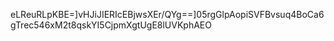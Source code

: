 eLReuRLpKBE=]vHJiJIERIcEBjwsXEr/QYg==]05rgGlpAopiSVFBvsuq4BoCa6gTrec546xM2t8qskYI5CjpmXgtUgE8lUVKphAEO
